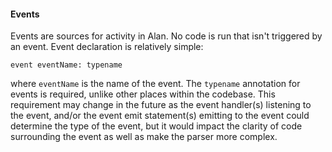 #### Events

Events are sources for activity in Alan. No code is run that isn't triggered by an event. Event declaration is relatively simple:

```alan
event eventName: typename
```

where `eventName` is the name of the event. The `typename` annotation for events is required, unlike other places within the codebase. This requirement may change in the future as the event handler(s) listening to the event, and/or the event emit statement(s) emitting to the event could determine the type of the event, but it would impact the clarity of code surrounding the event as well as make the parser more complex.
